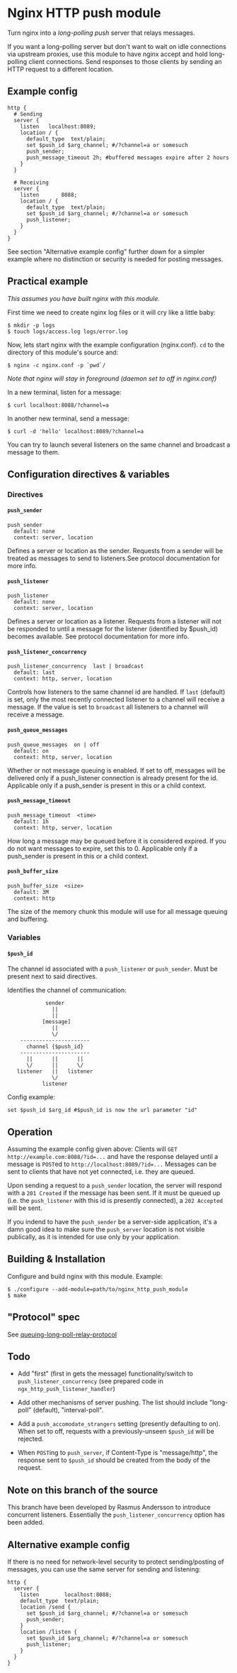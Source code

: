 # Nginx HTTP push module

Turn nginx into a _long-polling push_ server that relays messages. 

If you want a long-polling server but don't want to wait on idle connections 
via upstream proxies, use this module to have nginx accept and hold 
long-polling client connections. Send responses to those clients by sending 
an HTTP request to a different location.

## Example config

	http {
	  # Sending
	  server {
	    listen   localhost:8089;
	    location / {
	      default_type  text/plain;
	      set $push_id $arg_channel; #/?channel=a or somesuch
	      push_sender;
	      push_message_timeout 2h; #buffered messages expire after 2 hours
	    }
	  }
	
	  # Receiving
	  server {
	    listen       8088;
	    location / {
	      default_type  text/plain;
	      set $push_id $arg_channel; #/?channel=a or somesuch
	      push_listener;
	    }
	  }
	}

See section "Alternative example config" further down for a simpler example 
where no distinction or security is needed for posting messages.

## Practical example

_This assumes you have built nginx with this module._

First time we need to create nginx log files or it will cry like a little baby:

	$ mkdir -p logs
	$ touch logs/access.log logs/error.log

Now, lets start nginx with the example configuration (nginx.conf). `cd` to the 
directory of this module's source and:

	$ nginx -c nginx.conf -p `pwd`/

_Note that nginx will stay in foreground (daemon set to off in nginx.conf)_

In a new terminal, listen for a message:

	$ curl localhost:8088/?channel=a

In another new terminal, send a message:

	$ curl -d 'hello' localhost:8089/?channel=a

You can try to launch several listeners on the same channel and broadcast
a message to them.


## Configuration directives & variables

### Directives

#### `push_sender`

	push_sender
	  default: none
	  context: server, location

Defines a server or location as the sender. Requests from a sender will be 
treated as messages to send to listeners.See protocol documentation 
for more info.

#### `push_listener`

	push_listener
	  default: none
	  context: server, location
  
Defines a server or location as a listener. Requests from a listener will 
not be responded to until a message for the listener (identified by 
$push_id) becomes available. See protocol documentation for more info.

#### `push_listener_concurrency`

	push_listener_concurrency  last | broadcast
	  default: last
	  context: http, server, location
  
Controls how listeners to the same channel id are handled. If `last` (default) is set, only the most recently connected listener to a channel will receive a message. If the value is set to `broadcast` all listeners to a channel will receive a message.

#### `push_queue_messages`

	push_queue_messages  on | off
	  default: on
	  context: http, server, location
  
Whether or not message queuing is enabled. If set to off, messages will be 
delivered only if a push_listener connection is already present for the id. 
Applicable only if a push_sender is present in this or a child context. 

#### `push_message_timeout`

	push_message_timeout  <time>
	  default: 1h
	  context: http, server, location

How long a message may be queued before it is considered expired. If you do 
not want messages to expire, set this to 0. Applicable only if a push_sender 
is present in this or a child context. 

#### `push_buffer_size`

	push_buffer_size  <size>
	  default: 3M
	  context: http

The size of the memory chunk this module will use for all message queuing 
and buffering. 


### Variables

#### `$push_id`

The channel id associated with a `push_listener` or `push_sender`. Must be present next
to said directives.

Identifies the channel of communication:

                sender
                  ||
                  ||
               [message]
                  ||
                  \/
        ----------------------
          channel {$push_id} 
        ----------------------
          ||      ||      ||
          \/      ||      \/
       listener   ||   listener
                  \/
               listener

Config example:

	set $push_id $arg_id #$push_id is now the url parameter "id"


## Operation

Assuming the example config given above:
Clients will `GET http://example.com:8088/?id=...` and have the 
response delayed until a message is `POST`ed to `http://localhost:8089/?id=...`
Messages can be sent to clients that have not yet connected, i.e. they are 
queued.

Upon sending a request to a `push_sender` location, the server will respond with 
a `201 Created` if the message has been sent. If it must be queued up (i.e. the 
`push_listener` with this id is presently connected), a `202 Accepted` will be sent.
 
If you indend to have the `push_sender` be a server-side application, 
it's a damn good idea to make sure the `push_server` location is not visible
publically, as it is intended for use only by your application.


## Building & Installation

Configure and build nginx with this module. Example:

	$ ./configure --add-module=path/to/nginx_http_push_module
	$ make


## "Protocol" spec

See [queuing-long-poll-relay-protocol](http://wiki.github.com/slact/nginx_http_push_module/queuing-long-poll-relay-protocol)


## Todo

- Add "first" (first in gets the message) functionality/switch to
  `push_listener_concurrency` (see prepared code in `ngx_http_push_listener_handler`)

- Add other mechanisms of server pushing. The list should include
  "long-poll" (default), "interval-poll".

- Add a `push_accomodate_strangers` setting (presently defaulting to on). 
  When set to off, requests with a previously-unseen `$push_id` 
  will be rejected. 

- When `POST`ing to `push_server`, if Content-Type is "message/http", the 
  response sent to `$push_id` should be created from the body of the request.


## Note on this branch of the source

This branch have been developed by Rasmus Andersson to introduce concurrent 
listeners. Essentially the `push_listener_concurrency` option has been added.


## Alternative example config

If there is no need for network-level security to protect sending/posting of 
messages, you can use the same server for sending and listening:

	http {
	  server {
	    listen        localhost:8088;
	    default_type  text/plain;
	    location /send {
	      set $push_id $arg_channel; #/?channel=a or somesuch
	      push_sender;
	    }
	    location /listen {
	      set $push_id $arg_channel; #/?channel=a or somesuch
	      push_listener;
	    }
	  }
	}
